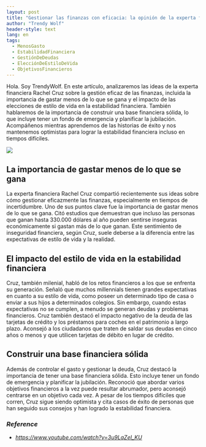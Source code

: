 ```yaml
---
layout: post
title: "Gestionar las finanzas con eficacia: la opinión de la experta financiera Rachel Cruz"
author: "Trendy Wolf"
header-style: text
lang: en
tags:
  - MenosGasto
  - EstabilidadFinanciera
  - GestiónDeDeudas
  - ElecciónDeEstiloDeVida
  - ObjetivosFinancieros
---
```


Hola. Soy TrendyWolf. En este artículo, analizaremos las ideas de la experta financiera Rachel Cruz sobre la gestión eficaz de las finanzas, incluida la importancia de gastar menos de lo que se gana y el impacto de las elecciones de estilo de vida en la estabilidad financiera. También hablaremos de la importancia de construir una base financiera sólida, lo que incluye tener un fondo de emergencia y planificar la jubilación. Acompáñenos mientras aprendemos de las historias de éxito y nos mantenemos optimistas para lograr la estabilidad financiera incluso en tiempos difíciles.

<img
    src="https://i.ytimg.com/vi/3u9LqZeI_KU/hqdefault.jpg"
/>


## La importancia de gastar menos de lo que se gana
La experta financiera Rachel Cruz compartió recientemente sus ideas sobre cómo gestionar eficazmente las finanzas, especialmente en tiempos de incertidumbre. Uno de sus puntos clave fue la importancia de gastar menos de lo que se gana. Citó estudios que demuestran que incluso las personas que ganan hasta 330.000 dólares al año pueden sentirse inseguras económicamente si gastan más de lo que ganan. Este sentimiento de inseguridad financiera, según Cruz, suele deberse a la diferencia entre las expectativas de estilo de vida y la realidad.

## El impacto del estilo de vida en la estabilidad financiera
Cruz, también milenial, habló de los retos financieros a los que se enfrenta su generación. Señaló que muchos millennials tienen grandes expectativas en cuanto a su estilo de vida, como poseer un determinado tipo de casa o enviar a sus hijos a determinados colegios. Sin embargo, cuando estas expectativas no se cumplen, a menudo se generan deudas y problemas financieros. Cruz también destacó el impacto negativo de la deuda de las tarjetas de crédito y los préstamos para coches en el patrimonio a largo plazo. Aconsejó a los ciudadanos que traten de saldar sus deudas en cinco años o menos y que utilicen tarjetas de débito en lugar de crédito.

## Construir una base financiera sólida
Además de controlar el gasto y gestionar la deuda, Cruz destacó la importancia de tener una base financiera sólida. Esto incluye tener un fondo de emergencia y planificar la jubilación. Reconoció que abordar varios objetivos financieros a la vez puede resultar abrumador, pero aconsejó centrarse en un objetivo cada vez. A pesar de los tiempos difíciles que corren, Cruz sigue siendo optimista y cita casos de éxito de personas que han seguido sus consejos y han logrado la estabilidad financiera.


### _Reference_
- _https://www.youtube.com/watch?v=3u9LqZeI_KU_

